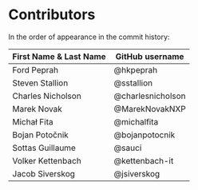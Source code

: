 # Contributors

In the order of appearance in the commit history:

| First Name & Last Name    | GitHub username    |
|---------------------------|--------------------|
| Ford Peprah               | @hkpeprah          |
| Steven Stallion           | @sstallion         |
| Charles Nicholson         | @charlesnicholson  |
| Marek Novak               | @MarekNovakNXP     |
| Michał Fita               | @michalfita        |
| Bojan Potočnik            | @bojanpotocnik     |
| Sottas Guillaume          | @sauci             |
| Volker Kettenbach         | @kettenbach-it     |
| Jacob Siverskog           | @jsiverskog        |
